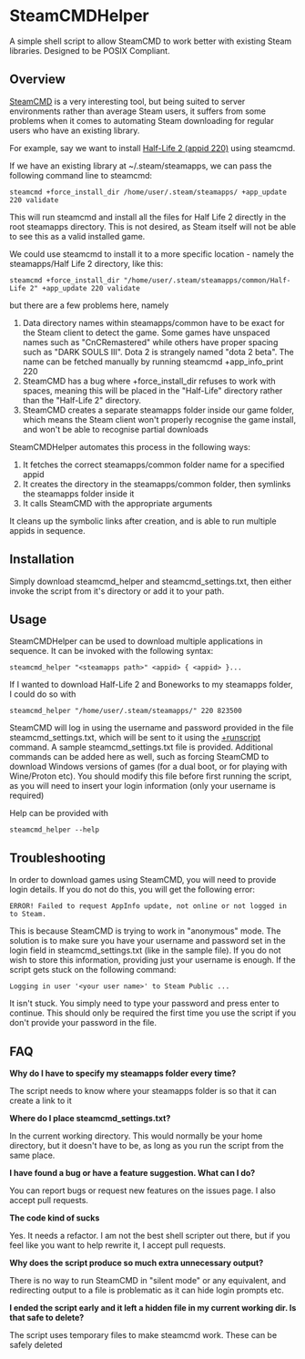 # SteamCMDHelper
A simple shell script to allow SteamCMD to work better with existing Steam libraries. Designed to be POSIX Compliant.

## Overview ##

[SteamCMD](https://developer.valvesoftware.com/wiki/SteamCMD) is a very interesting tool, but being suited to server environments rather than average Steam users, it suffers from some problems when it comes to automating Steam downloading for regular users who have an existing library.

For example, say we want to install [Half-Life 2 (appid 220)](https://steamdb.info/app/220/) using steamcmd.

If we have an existing library at ~/.steam/steamapps, we can pass the following command line to steamcmd:

    steamcmd +force_install_dir /home/user/.steam/steamapps/ +app_update 220 validate
    
This will run steamcmd and install all the files for Half Life 2 directly in the root steamapps directory. This is not desired, as Steam itself will not be able to see this as a valid installed game.

We could use steamcmd to install it to a more specific location - namely the steamapps/Half Life 2 directory, like this:

    steamcmd +force_install_dir "/home/user/.steam/steamapps/common/Half-Life 2" +app_update 220 validate

 but there are a few problems here, namely

1. Data directory names within steamapps/common have to be exact for the Steam client to detect the game. Some games have unspaced names such as "CnCRemastered" while others have proper spacing such as "DARK SOULS III". Dota 2 is strangely named "dota 2 beta". The name can be fetched manually by running steamcmd +app_info_print 220
2. SteamCMD has a bug where +force_install_dir refuses to work with spaces, meaning this will be placed in the "Half-Life" directory rather than the "Half-Life 2" directory.
3. SteamCMD creates a separate steamapps folder inside our game folder, which means the Steam client won't properly recognise the game install, and won't be able to recognise partial downloads

SteamCMDHelper automates this process in the following ways:

1. It fetches the correct steamapps/common folder name for a specified appid
2. It creates the directory in the steamapps/common folder, then symlinks the steamapps folder inside it
3. It calls SteamCMD with the appropriate arguments

It cleans up the symbolic links after creation, and is able to run multiple appids in sequence.

## Installation ##

Simply download steamcmd_helper and steamcmd_settings.txt, then either invoke the script from it's directory or add it to your path.

## Usage ##

SteamCMDHelper can be used to download multiple applications in sequence. It can be invoked with the following syntax:

    steamcmd_helper "<steamapps path>" <appid> { <appid> }...
    
If I wanted to download Half-Life 2 and Boneworks to my steamapps folder, I could do so with

    steamcmd_helper "/home/user/.steam/steamapps/" 220 823500
    
SteamCMD will log in using the username and password provided in the file steamcmd_settings.txt, which will be sent to it using the [+runscript](https://developer.valvesoftware.com/wiki/SteamCMD#Automating_SteamCMD) command. A sample steamcmd_settings.txt file is provided. Additional commands can be added here as well, such as forcing SteamCMD to download Windows versions of games (for a dual boot, or for playing with Wine/Proton etc). You should modify this file before first running the script, as you will need to insert your login information (only your username is required)

Help can be provided with

    steamcmd_helper --help

## Troubleshooting ##

In order to download games using SteamCMD, you will need to provide login details. If you do not do this, you will get the following error:

    ERROR! Failed to request AppInfo update, not online or not logged in to Steam.
    
This is because SteamCMD is trying to work in "anonymous" mode. The solution is to make sure you have your username and password set in the login field in steamcmd_settings.txt (like in the sample file). If you do not wish to store this information, providing just your username is enough. If the script gets stuck on the following command:
    
    Logging in user '<your user name>' to Steam Public ...
    
It isn't stuck. You simply need to type your password and press enter to continue. This should only be required the first time you use the script if you don't provide your password in the file.

## FAQ ##

**Why do I have to specify my steamapps folder every time?**

The script needs to know where your steamapps folder is so that it can create a link to it

**Where do I place steamcmd_settings.txt?**

In the current working directory. This would normally be your home directory, but it doesn't have to be, as long as you run the script from the same place.

**I have found a bug or have a feature suggestion. What can I do?**

You can report bugs or request new features on the issues page. I also accept pull requests.

**The code kind of sucks**

Yes. It needs a refactor. I am not the best shell scripter out there, but if you feel like you want to help rewrite it, I accept pull requests.

**Why does the script produce so much extra unnecessary output?**

There is no way to run SteamCMD in "silent mode" or any equivalent, and redirecting output to a file is problematic as it can hide login prompts etc.

**I ended the script early and it left a hidden file in my current working dir. Is that safe to delete?**

The script uses temporary files to make steamcmd work. These can be safely deleted
